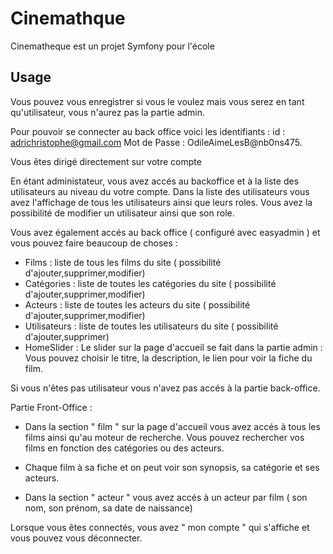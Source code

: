 # Cinemathque

Cinematheque est un projet Symfony pour l'école


## Usage

Vous pouvez vous enregistrer si vous le voulez mais vous serez en tant qu'utilisateur, vous n'aurez pas la partie admin.

Pour pouvoir se connecter au back office voici les identifiants : 
id : adrichristophe@gmail.com
Mot de Passe : OdileAimeLesB@nb0ns475. 

Vous êtes dirigé directement sur votre compte

En étant administateur, vous avez accés au backoffice et à la liste des utilisateurs au niveau du votre compte.
Dans la liste des utilisateurs vous avez l'affichage de tous les utilisateurs ainsi que leurs roles.
Vous avez la possibilité de modifier un utilisateur ainsi que son role.

Vous avez également accés au back office ( configuré avec easyadmin ) et vous pouvez faire beaucoup de choses : 
- Films : liste de tous les films du site ( possibilité d'ajouter,supprimer,modifier)
- Catégories : liste de toutes les catégories du site ( possibilité d'ajouter,supprimer,modifier)
- Acteurs : liste de toutes les acteurs du site ( possibilité d'ajouter,supprimer,modifier)
- Utilisateurs : liste de toutes les utilisateurs du site ( possibilité d'ajouter,supprimer)
- HomeSlider : Le slider sur la page d'accueil se fait dans la partie admin : 
Vous pouvez choisir le titre, la description, le lien pour voir la fiche du film.

Si vous n'êtes pas utilisateur vous n'avez pas accés à la partie back-office.

Partie Front-Office : 

- Dans la section " film " sur la page d'accueil vous avez accés à tous les films ainsi qu'au moteur de recherche.
Vous pouvez rechercher vos films en fonction des catégories ou des acteurs.

- Chaque film à sa fiche et on peut voir son synopsis, sa catégorie et ses acteurs.

- Dans la section " acteur " vous avez accés à un acteur par film ( son nom, son prénom, sa date de naissance)

Lorsque vous êtes connectés, vous avez " mon compte " qui s'affiche et vous pouvez vous déconnecter.












